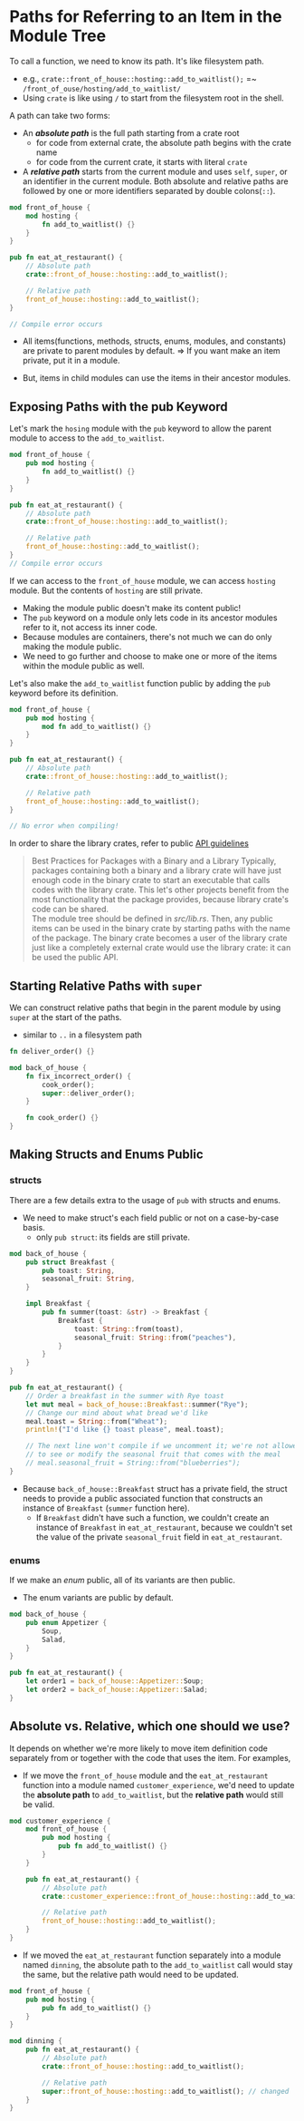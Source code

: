 # Paths for Referring to an Item in the Module Tree
To call a function, we need to know its path. It's like filesystem path.
- e.g., `crate::front_of_house::hosting::add_to_waitlist();` =~ `/front_of_ouse/hosting/add_to_waitlist/`
- Using `crate` is like using `/` to start from the filesystem root in the shell.

A path can take two forms:
- An ***absolute path*** is the full path starting from a crate root
  - for code from external crate, the absolute path begins with the crate name
  - for code from the current crate, it starts with literal `crate`
- A ***relative path*** starts from the current module and uses `self`, `super`, or an identifier in the current module.
Both absolute and relative paths are followed by one or more identifiers separated by double colons(`::`).

```rust
mod front_of_house {
    mod hosting {
        fn add_to_waitlist() {}
    }
}

pub fn eat_at_restaurant() {
    // Absolute path
    crate::front_of_house::hosting::add_to_waitlist();

    // Relative path
    front_of_house::hosting::add_to_waitlist();
}

// Compile error occurs
```
- All items(functions, methods, structs, enums, modules, and constants) are private to parent modules by default. 
=> If you want make an item private, put it in a module.

- But, items in child modules can use the items in their ancestor modules.

## Exposing Paths with the pub Keyword
Let's mark the `hosing` module with the `pub` keyword to allow the parent module to access to the `add_to_waitlist`.
```rust
mod front_of_house {
    pub mod hosting {
        fn add_to_waitlist() {}
    }
}

pub fn eat_at_restaurant() {
    // Absolute path
    crate::front_of_house::hosting::add_to_waitlist();

    // Relative path
    front_of_house::hosting::add_to_waitlist();
}
// Compile error occurs
```
If we can access to the `front_of_house` module, we can access `hosting` module. But the contents of `hosting` are still private.
- Making the module public doesn't make its content public!
- The `pub` keyword on a module only lets code in its ancestor modules refer to it, not access its inner code.
- Because modules are containers, there's not much we can do only making the module public.
- We need to go further and choose to make one or more of the items within the module public as well.

Let's also make the `add_to_waitlist` function public by adding the `pub` keyword before its definition.
```rust 
mod front_of_house {
    pub mod hosting {
        mod fn add_to_waitlist() {}
    }
}

pub fn eat_at_restaurant() {
    // Absolute path
    crate::front_of_house::hosting::add_to_waitlist();

    // Relative path
    front_of_house::hosting::add_to_waitlist();
}

// No error when compiling!
```

In order to share the library crates, refer to public [API guidelines](https://rust-lang.github.io/api-guidelines/)

> Best Practices for Packages with a Binary and a Library
Typically, packages containing both a binary and a library crate will have just enough code in the binary crate to start an executable that calls codes with the library crate.
This let's other projects benefit from the most functionality that the package provides, because library crate's code can be shared. <br/>
The module tree should be defined in *src/lib.rs*. Then, any public items can be used in the binary crate by starting paths with the name of the package. The binary crate becomes a user of the library crate just like a completely external crate would use the library crate: it can be used the public API.

## Starting Relative Paths with `super`
We can construct relative paths that begin in the parent module by using `super` at the start of the paths.
- similar to `..` in a filesystem path

```rust
fn deliver_order() {}

mod back_of_house {
    fn fix_incorrect_order() {
        cook_order();
        super::deliver_order();
    }

    fn cook_order() {}
}
```

## Making Structs and Enums Public
### structs
There are a few details extra to the usage of `pub` with structs and enums.
- We need to make struct's each field public or not on a case-by-case basis. 
  - only `pub struct`: its fields are still private.
```rust
mod back_of_house {
    pub struct Breakfast {
        pub toast: String,
        seasonal_fruit: String,
    }

    impl Breakfast {
        pub fn summer(toast: &str) -> Breakfast {
            Breakfast {
                toast: String::from(toast),
                seasonal_fruit: String::from("peaches"),
            }
        }
    }
}

pub fn eat_at_restaurant() {
    // Order a breakfast in the summer with Rye toast
    let mut meal = back_of_house::Breakfast::summer("Rye");
    // Change our mind about what bread we'd like
    meal.toast = String::from("Wheat");
    println!("I'd like {} toast please", meal.toast);

    // The next line won't compile if we uncomment it; we're not allowed
    // to see or modify the seasonal fruit that comes with the meal
    // meal.seasonal_fruit = String::from("blueberries");
}
```

- Because `back_of_house::Breakfast` struct has a private field, the struct needs to provide a public associated function that constructs an instance of `Breakfast` (`summer` function here).
  - If `Breakfast` didn't have such a function, we couldn't create an instance of `Breakfast` in `eat_at_restaurant`, because we couldn't set the value of the private `seasonal_fruit` field in `eat_at_restaurant`.


### enums
If we make an *enum* public, all of its variants are then public.
- The enum variants are public by default.

```rust 
mod back_of_house {
    pub enum Appetizer {
        Soup,
        Salad,
    }
}

pub fn eat_at_restaurant() {
    let order1 = back_of_house::Appetizer::Soup;
    let order2 = back_of_house::Appetizer::Salad;
}
```


## Absolute vs. Relative, which one should we use?
It depends on whether we're more likely to move item definition code separately from or together with the code that uses the item.
For examples,
- If we move the `front_of_house` module and the `eat_at_restaurant` function into a module named `customer_experience`, we'd need to update the **absolute path** to `add_to_waitlist`, but the **relative path** would still be valid.
```rust
mod customer_experience {
    mod front_of_house {
        pub mod hosting {
            pub fn add_to_waitlist() {}
        }
    }

    pub fn eat_at_restaurant() {
        // Absolute path
        crate::customer_experience::front_of_house::hosting::add_to_waitlist(); // changed

        // Relative path
        front_of_house::hosting::add_to_waitlist();
    }
}
```

- If we moved the `eat_at_restaurant` function separately into a module named `dinning`, the absolute path to the `add_to_waitlist` call would stay the same, but the relative path would need to be updated.
```rust
mod front_of_house {
    pub mod hosting {
        pub fn add_to_waitlist() {}
    }
}

mod dinning {
    pub fn eat_at_restaurant() {
        // Absolute path
        crate::front_of_house::hosting::add_to_waitlist();

        // Relative path
        super::front_of_house::hosting::add_to_waitlist(); // changed
    }
}
```